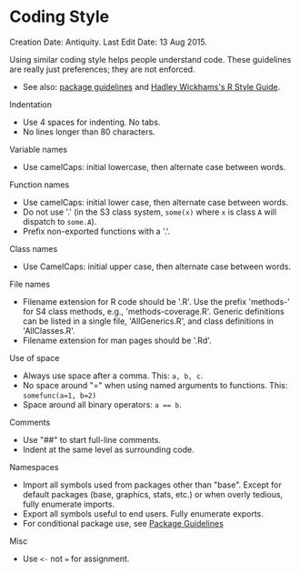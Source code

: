 # Coding Style

Creation Date: Antiquity.
Last Edit Date: 13 Aug 2015.

Using similar coding style helps people understand code.  These
guidelines are really just preferences; they are not enforced. 

* See also: [package guidelines](/developers/package-guidelines)
  and [Hadley Wickhams's R Style Guide](http://r-pkgs.had.co.nz/style.html).

Indentation

* Use 4 spaces for indenting.  No tabs.
* No lines longer than 80 characters.

Variable names

* Use camelCaps: initial lowercase, then alternate case between words.

Function names

* Use camelCaps: initial lower case, then alternate case between words.
* Do not use '.' (in the S3 class system, `some(x)` where `x` is class
  `A` will dispatch to `some.A`).
* Prefix non-exported functions with a '.'.
 
Class names

* Use CamelCaps: initial upper case, then alternate case between
  words.

File names

* Filename extension for R code should be '.R'. Use the prefix 
  'methods-' for S4 class methods, e.g., 'methods-coverage.R'. Generic 
  definitions can be listed in a single file, 'AllGenerics.R', and
  class definitions in 'AllClasses.R'.
* Filename extension for man pages should be '.Rd'. 

Use of space

* Always use space after a comma.  This: `a, b, c`.
* No space around "=" when using named arguments to functions. This:
  `somefunc(a=1, b=2)`
* Space around all binary operators: `a == b`.

Comments

* Use "##" to start full-line comments.
* Indent at the same level as surrounding code.

Namespaces

* Import all symbols used from packages other than "base". Except for
  default packages (base, graphics, stats, etc.) or when overly
  tedious, fully enumerate imports.
* Export all symbols useful to end users. Fully enumerate exports.
* For conditional package use, see
  [Package Guidelines](/developers/package-guidelines/#dependencies)

Misc

* Use `<-` not `=` for assignment.
